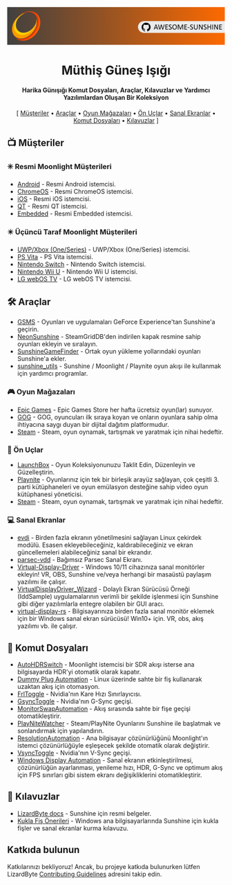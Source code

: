 <!--lint disable awesome-heading awesome-toc double-link-->

<div align="center">
  <img src="/assets/banner.png" />
  <h1 align="center">Müthiş Güneş Işığı</h1>
  <h4 align="center">Harika Günışığı Komut Dosyaları, Araçlar, Kılavuzlar ve Yardımcı Yazılımlardan Oluşan Bir Koleksiyon</h4>
</div>

<div align="center">
[
  <a href="#-müşteriler">Müşteriler</a> •
  <a href="#%EF%B8%8F-araçlar">Araçlar</a> •
  <a href="#-oyun-mağazaları">Oyun Mağazaları</a> •
  <a href="#-Ön-uçlar">Ön Uçlar</a> •
  <a href="#-sanal-ekranlar">Sanal Ekranlar</a> •
  <a href="#-komut-dosyaları">Komut Dosyaları</a> •
  <a href="#-kılavuzlar">Kılavuzlar</a>
]
</div>

## 📺 Müşteriler

### ✳️ Resmi Moonlight Müşterileri

- [Android](https://github.com/moonlight-stream/moonlight-android) - Resmi Android istemcisi.
- [ChromeOS](https://github.com/moonlight-stream/moonlight-chrome) - Resmi ChromeOS istemcisi.
- [iOS](https://github.com/moonlight-stream/moonlight-ios) - Resmi iOS istemcisi.
- [QT](https://github.com/moonlight-stream/moonlight-qt) - Resmi QT istemcisi.
- [Embedded](https://github.com/moonlight-stream/moonlight-embedded) - Resmi Embedded istemcisi.

### ✴️ Üçüncü Taraf Moonlight Müşterileri

- [UWP/Xbox (One/Series)](https://github.com/TheElixZammuto/moonlight-xbox) - UWP/Xbox (One/Series) istemcisi.
- [PS Vita](https://github.com/xyzz/vita-moonlight) - PS Vita istemcisi.
- [Nintendo Switch](https://github.com/XITRIX/Moonlight-Switch) - Nintendo Switch istemcisi.
- [Nintendo Wii U](https://github.com/GaryOderNichts/moonlight-wiiu) - Nintendo Wii U istemcisi.
- [LG webOS TV](https://github.com/mariotaku/moonlight-tv) - LG webOS TV istemcisi.

## 🛠️ Araçlar

- [GSMS](https://github.com/LizardByte/GSMS) - Oyunları ve uygulamaları GeForce Experience'tan Sunshine'a geçirin.
- [NeonSunshine](https://github.com/NeonLightning/NeonSunshine) - SteamGridDB'den indirilen kapak resmine sahip oyunları ekleyin ve sıralayın.
- [SunshineGameFinder](https://github.com/JMTK/SunshineGameFinder) - Ortak oyun yükleme yollarındaki oyunları Sunshine'a ekler.
- [sunshine_utils](https://github.com/designer-living/sunshine_utils) - Sunshine / Moonlight / Playnite oyun akışı ile kullanmak için yardımcı programlar.

### 🎮 Oyun Mağazaları

- [Epic Games](https://www.epicgames.com) - Epic Games Store her hafta ücretsiz oyun(lar) sunuyor.
- [GOG](https://www.gog.com) - GOG, oyuncuları ilk sıraya koyan ve onların oyunlara sahip olma ihtiyacına saygı duyan bir dijital dağıtım platformudur.
- [Steam](https://store.steampowered.com) - Steam, oyun oynamak, tartışmak ve yaratmak için nihai hedeftir.

### 💠 Ön Uçlar

- [LaunchBox](https://www.launchbox-app.com/) - Oyun Koleksiyonunuzu Taklit Edin, Düzenleyin ve Güzelleştirin.
- [Playnite](https://github.com/JosefNemec/Playnite) - Oyunlarınız için tek bir birleşik arayüz sağlayan, çok çeşitli 3. parti kütüphaneleri ve oyun emülasyon desteğine sahip video oyun kütüphanesi yöneticisi.
- [Steam](https://store.steampowered.com) - Steam, oyun oynamak, tartışmak ve yaratmak için nihai hedeftir.

### 💻 Sanal Ekranlar

- [evdi](https://github.com/DisplayLink/evdi) - Birden fazla ekranın yönetilmesini sağlayan Linux çekirdek modülü. Esasen ekleyebileceğiniz, kaldırabileceğiniz ve ekran güncellemeleri alabileceğiniz sanal bir ekrandır.
- [parsec-vdd](https://github.com/nomi-san/parsec-vdd) - Bağımsız Parsec Sanal Ekranı.
- [Virtual-Display-Driver](https://github.com/itsmikethetech/Virtual-Display-Driver) - Windows 10/11 cihazınıza sanal monitörler ekleyin! VR, OBS, Sunshine ve/veya herhangi bir masaüstü paylaşım yazılımı ile çalışır.
- [VirtualDisplayDriver_Wizard](https://github.com/sofmeright/VirtualDisplayDriver_Wizard) - Dolaylı Ekran Sürücüsü Örneği (IddSample) uygulamalarının verimli bir şekilde işlenmesi için Sunshine gibi diğer yazılımlarla entegre olabilen bir GUI aracı.
- [virtual-display-rs](https://github.com/MolotovCherry/virtual-display-rs) - Bilgisayarınıza birden fazla sanal monitör eklemek için bir Windows sanal ekran sürücüsü! Win10+ için. VR, obs, akış yazılımı vb. ile çalışır.

## 📜 Komut Dosyaları

- [AutoHDRSwitch](https://github.com/Nonary/AutoHDRSwitch) - Moonlight istemcisi bir SDR akışı isterse ana bilgisayarda HDR'yi otomatik olarak kapatır.
- [Dummy Plug Automation](https://github.com/XenHat/dummy-plug-automation) - Linux üzerinde sahte bir fiş kullanarak uzaktan akış için otomasyon.
- [FrlToggle](https://github.com/FrogTheFrog/frl-toggle) - Nvidia'nın Kare Hızı Sınırlayıcısı.
- [GsyncToggle](https://github.com/FrogTheFrog/gsync-toggle) - Nvidia'nın G-Sync geçişi.
- [MonitorSwapAutomation](https://github.com/Nonary/MonitorSwapAutomation) - Akış sırasında sahte bir fişe geçişi otomatikleştirir.
- [PlayNiteWatcher](https://github.com/Nonary/PlayNiteWatcher) - Steam/PlayNite Oyunlarını Sunshine ile başlatmak ve sonlandırmak için yapılandırın.
- [ResolutionAutomation](https://github.com/Nonary/ResolutionAutomation) - Ana bilgisayar çözünürlüğünü Moonlight'ın istemci çözünürlüğüyle eşleşecek şekilde otomatik olarak değiştirir.
- [VsyncToggle](https://github.com/xanderfrangos/vsync-toggle) - Nvidia'nın V-Sync geçişi.
- [Windows Display Automation](https://github.com/fehbari/sunshine-scripts) - Sanal ekranın etkinleştirilmesi, çözünürlüğün ayarlanması, yenileme hızı, HDR, G-Sync ve optimum akış için FPS sınırları gibi sistem ekranı değişikliklerini otomatikleştirir.

## 📓 Kılavuzlar

- [LizardByte docs](https://docs.lizardbyte.dev/projects/sunshine) - Sunshine için resmi belgeler.
- [Kukla Fiş Önerileri](https://github.com/Nonary/documentation/wiki/DummyPlugs) - Windows ana bilgisayarlarında Sunshine için kukla fişler ve sanal ekranlar kurma kılavuzu.

## Katkıda bulunun

Katkılarınızı bekliyoruz! Ancak, bu projeye katkıda bulunurken lütfen LizardByte
[Contributing Guidelines](https://docs.lizardbyte.dev/en/latest/developers/contributing.html)
adresini takip edin.

